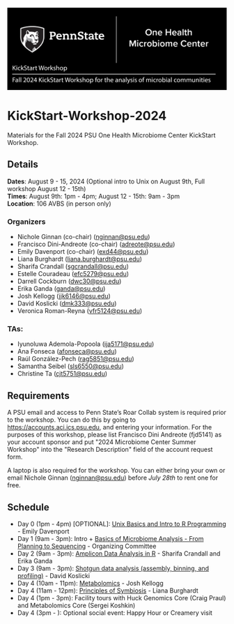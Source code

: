 ![IntroImage](images/IntroImage.jpg)
# KickStart-Workshop-2024
Materials for the Fall 2024 PSU One Health Microbiome Center KickStart Workshop.

## Details
**Dates**: August 9 - 15, 2024  (Optional intro to Unix on August 9th, Full workshop August 12 - 15th)  
**Times**: August 9th: 1pm - 4pm; August 12 - 15th: 9am - 3pm  
**Location**: 106 AVBS (in person only)

### Organizers
- Nichole Ginnan (co-chair) (nginnan@psu.edu)  
- Francisco Dini-Andreote (co-chair)	(adreote@psu.edu)
- Emily Davenport	(co-chair) (exd44@psu.edu)
- Liana Burghardt 	(liana.burghardt@psu.edu)
- Sharifa Crandall	(sgcrandall@psu.edu)  
- Estelle Couradeau	(efc5279@psu.edu) 
- Darrell Cockburn	(dwc30@psu.edu)
- Erika Ganda		(ganda@psu.edu)
- Josh Kellogg 		(jjk6146@psu.edu)
- David Koslicki	(dmk333@psu.edu)
- Veronica Roman-Reyna	(vfr5124@psu.edu)

### TAs:
- Iyunoluwa Ademola-Popoola (ija5171@psu.edu)
- Ana Fonseca (afonseca@psu.edu)
- Raúl González-Pech (rag5851@psu.edu)
- Samantha Seibel (sls6550@psu.edu)
- Christine Ta (cjt5751@psu.edu)

## Requirements
A PSU email and access to Penn State’s Roar Collab system is required prior to the workshop. You can do this by going to https://accounts.aci.ics.psu.edu, and entering your information.  For the purposes of this workshop, please list Francisco Dini Andreote (fjd5141) as your account sponsor and put "2024 Microbiome Center Summer Workshop" into the "Research Description" field of the account request form. 

A laptop is also required for the workshop. You can either bring your own or email Nichole Ginnan (nginnan@psu.edu) before _July 28th_ to rent one for free. 

## Schedule
- Day 0 (1pm - 4pm) [OPTIONAL]: [Unix Basics and Intro to R Programming](/Day1-UnixBasics) - Emily Davenport 
- Day 1 (9am - 3pm): Intro + [Basics of Microbiome Analysis - From Planning to Sequencing](/Day1-MicrobiomeAnalysisBasics) - Organizing Committee 
- Day 2 (9am - 3pm): [Amplicon Data Analysis in R](/Day2-AmpliconR) - Sharifa Crandall and Erika Ganda
- Day 3 (9am - 3pm): [Shotgun data analysis (assembly, binning, and profiling)](Day3-Shotgun/README.md) - David Koslicki
- Day 4 (10am - 11pm): [Metabolomics](/Day2-Metabolomics) - Josh Kellogg
- Day 4 (11am - 12pm): [Principles of Symbiosis](/Day3-Symbiosis) - Liana Burghardt
- Day 4 (1pm - 3pm): Facility tours with Huck Genomics Core (Craig Praul) and Metabolomics Core (Sergei Koshkin)
- Day 4 (3pm - ): Optional social event: Happy Hour or Creamery visit
